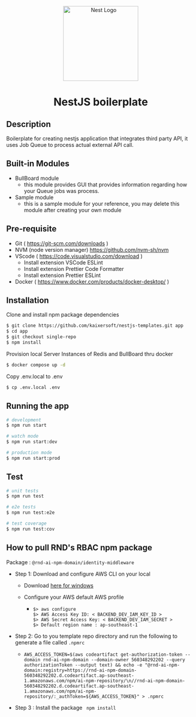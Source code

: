 <p align="center">
  <a href="http://nestjs.com/" target="blank"><img src="https://nestjs.com/img/logo-small.svg" width="200" alt="Nest Logo" /></a>
</p>

<h1 align="center">NestJS boilerplate</h1>

## Description

Boilerplate for creating nestjs application that integrates
third party API, it uses Job Queue to process actual external API call.

## Built-in Modules

- BullBoard module
  - this module provides GUI that provides information regarding how your Queue jobs was process.
- Sample module
  - this is a sample module for your reference, you may delete this module after creating your own module

## Pre-requisite

- Git ( https://git-scm.com/downloads )
- NVM (node version manager) https://github.com/nvm-sh/nvm
- VScode ( https://code.visualstudio.com/download )
  - Install extension VSCode ESLint
  - Install extension Prettier Code Formatter
  - Install extension Prettier ESLint
- Docker ( https://www.docker.com/products/docker-desktop/ )

## Installation

Clone and install npm package dependencies

```bash
$ git clone https://github.com/kaixersoft/nestjs-templates.git app
$ cd app
$ git checkout single-repo
$ npm install
```

Provision local Server Instances of Redis and BullBoard thru docker

```bash
$ docker compose up -d
```

Copy .env.local to .env

```bash
$ cp .env.local .env
```

## Running the app

```bash
# development
$ npm run start

# watch mode
$ npm run start:dev

# production mode
$ npm run start:prod
```

## Test

```bash
# unit tests
$ npm run test

# e2e tests
$ npm run test:e2e

# test coverage
$ npm run test:cov
```

## How to pull RND's RBAC npm package

Package : `@rnd-ai-npm-domain/identity-middleware`

- Step 1: Download and configure AWS CLI on your local

  - Download [here for windows](https://awscli.amazonaws.com/AWSCLIV2.msi)
  - Configure your AWS default AWS profile

    - ```
      $> aws configure
      $> AWS Access Key ID: < BACKEND_DEV_IAM_KEY_ID >
      $> AWS Secret Access Key: < BACKEND_DEV_IAM_SECRET >
      $> Default region name : ap-southeast-1
      ```

- Step 2: Go to you template repo directory and run the following to generate a file called `.npmrc`

  - `AWS_ACCESS_TOKEN=$(aws codeartifact get-authorization-token --domain rnd-ai-npm-domain --domain-owner 560348292202 --query authorizationToken --output text) && echo -e "@rnd-ai-npm-domain:registry=https://rnd-ai-npm-domain-560348292202.d.codeartifact.ap-southeast-1.amazonaws.com/npm/ai-npm-repository/\n//rnd-ai-npm-domain-560348292202.d.codeartifact.ap-southeast-1.amazonaws.com/npm/ai-npm-repository/:_authToken=${AWS_ACCESS_TOKEN}" > .npmrc`

- Step 3 : Install the package
  ` npm install`
